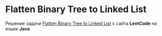 # Flatten Binary Tree to Linked List
Решение задачи [Flatten Binary Tree to Linked List](https://leetcode.com/problems/flatten-binary-tree-to-linked-list/) с сайта **LeetCode** на языке **Java**